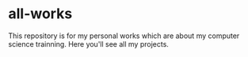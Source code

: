 # all-works

This repository is for my personal works which are about my computer science trainning. Here you'll see all my projects.

